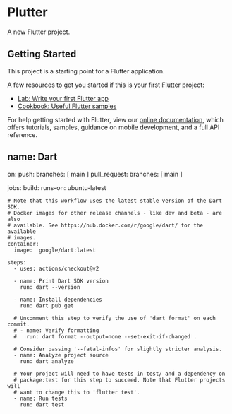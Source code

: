 # Plutter

A new Flutter project.

## Getting Started

This project is a starting point for a Flutter application.

A few resources to get you started if this is your first Flutter project:

- [Lab: Write your first Flutter app](https://flutter.dev/docs/get-started/codelab)
- [Cookbook: Useful Flutter samples](https://flutter.dev/docs/cookbook)

For help getting started with Flutter, view our
[online documentation](https://flutter.dev/docs), which offers tutorials,
samples, guidance on mobile development, and a full API reference.

## name: Dart

on:
  push:
    branches: [ main ]
  pull_request:
    branches: [ main ]

jobs:
  build:
    runs-on: ubuntu-latest

    # Note that this workflow uses the latest stable version of the Dart SDK.
    # Docker images for other release channels - like dev and beta - are also
    # available. See https://hub.docker.com/r/google/dart/ for the available
    # images.
    container:
      image:  google/dart:latest

    steps:
      - uses: actions/checkout@v2

      - name: Print Dart SDK version
        run: dart --version

      - name: Install dependencies
        run: dart pub get

      # Uncomment this step to verify the use of 'dart format' on each commit.
      # - name: Verify formatting
      #   run: dart format --output=none --set-exit-if-changed .

      # Consider passing '--fatal-infos' for slightly stricter analysis.
      - name: Analyze project source
        run: dart analyze

      # Your project will need to have tests in test/ and a dependency on
      # package:test for this step to succeed. Note that Flutter projects will
      # want to change this to 'flutter test'.
      - name: Run tests
        run: dart test
